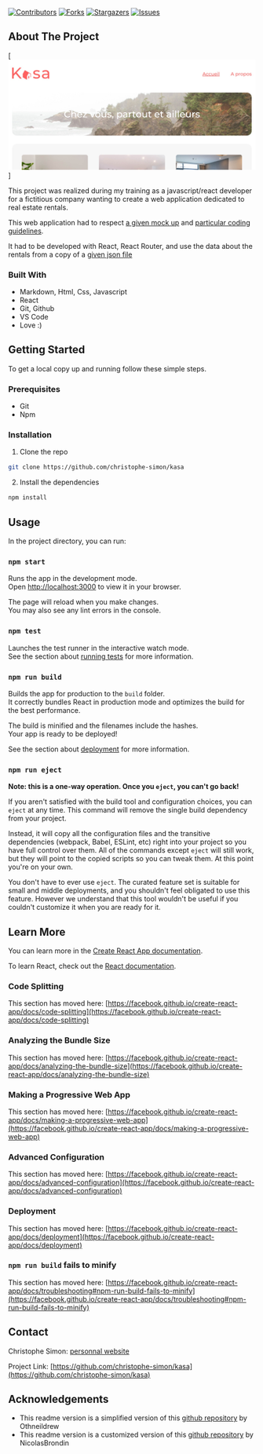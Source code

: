<!-- PROJECT SHIELDS -->
<!--
*** This template uses markdown "reference style" links for readability.
*** Reference links are enclosed in brackets [ ] instead of parentheses ( ).
*** See the bottom of this document for the declaration of the reference variables
*** for contributors-url, forks-url, etc. This is an optional, concise syntax you may use.
*** https://www.markdownguide.org/basic-syntax/#reference-style-links
-->

[![Contributors][contributors-shield]][contributors-url] [![Forks][forks-shield]][forks-url] [![Stargazers][stars-shield]][stars-url] [![Issues][issues-shield]][issues-url]

<!-- ABOUT THE PROJECT -->
## About The Project

[![Kasa app Screen Shot][product-screenshot]]

This project was realized during my training as a javascript/react developer for a fictitious company wanting to create a web application dedicated to real estate rentals.

This web application had to respect [a given mock up](https://www.figma.com/file/bAnXDNqRKCRRP8mY2gcb5p) and [particular coding guidelines](https://course.oc-static.com/projects/Front-End+V2/P9+React+1/Coding+guidelines+Kasa+FR.pdf).

It had to be developed with React, React Router, and use the data about the rentals from a copy of a [given json file](https://s3-eu-west-1.amazonaws.com/course.oc-static.com/projects/Front-End+V2/P9+React+1/logements.json)


### Built With

- Markdown, Html, Css, Javascript
- React
- Git, Github
- VS Code
- Love :)

<!-- GETTING STARTED -->
## Getting Started

To get a local copy up and running follow these simple steps.

### Prerequisites

- Git
- Npm

### Installation
 
1. Clone the repo
```sh
git clone https://github.com/christophe-simon/kasa
```

2. Install the dependencies
```sh
npm install
```

<!-- USAGE EXAMPLES -->
## Usage

In the project directory, you can run:

### `npm start`

Runs the app in the development mode.\
Open [http://localhost:3000](http://localhost:3000) to view it in your browser.

The page will reload when you make changes.\
You may also see any lint errors in the console.

### `npm test`

Launches the test runner in the interactive watch mode.\
See the section about [running tests](https://facebook.github.io/create-react-app/docs/running-tests) for more information.

### `npm run build`

Builds the app for production to the `build` folder.\
It correctly bundles React in production mode and optimizes the build for the best performance.

The build is minified and the filenames include the hashes.\
Your app is ready to be deployed!

See the section about [deployment](https://facebook.github.io/create-react-app/docs/deployment) for more information.

### `npm run eject`

**Note: this is a one-way operation. Once you `eject`, you can't go back!**

If you aren't satisfied with the build tool and configuration choices, you can `eject` at any time. This command will remove the single build dependency from your project.

Instead, it will copy all the configuration files and the transitive dependencies (webpack, Babel, ESLint, etc) right into your project so you have full control over them. All of the commands except `eject` will still work, but they will point to the copied scripts so you can tweak them. At this point you're on your own.

You don't have to ever use `eject`. The curated feature set is suitable for small and middle deployments, and you shouldn't feel obligated to use this feature. However we understand that this tool wouldn't be useful if you couldn't customize it when you are ready for it.

## Learn More

You can learn more in the [Create React App documentation](https://facebook.github.io/create-react-app/docs/getting-started).

To learn React, check out the [React documentation](https://reactjs.org/).

### Code Splitting

This section has moved here: [https://facebook.github.io/create-react-app/docs/code-splitting](https://facebook.github.io/create-react-app/docs/code-splitting)

### Analyzing the Bundle Size

This section has moved here: [https://facebook.github.io/create-react-app/docs/analyzing-the-bundle-size](https://facebook.github.io/create-react-app/docs/analyzing-the-bundle-size)

### Making a Progressive Web App

This section has moved here: [https://facebook.github.io/create-react-app/docs/making-a-progressive-web-app](https://facebook.github.io/create-react-app/docs/making-a-progressive-web-app)

### Advanced Configuration

This section has moved here: [https://facebook.github.io/create-react-app/docs/advanced-configuration](https://facebook.github.io/create-react-app/docs/advanced-configuration)

### Deployment

This section has moved here: [https://facebook.github.io/create-react-app/docs/deployment](https://facebook.github.io/create-react-app/docs/deployment)

### `npm run build` fails to minify

This section has moved here: [https://facebook.github.io/create-react-app/docs/troubleshooting#npm-run-build-fails-to-minify](https://facebook.github.io/create-react-app/docs/troubleshooting#npm-run-build-fails-to-minify)

<!-- CONTACT -->
## Contact

Christophe Simon: [personnal website](https://www.csimon.info)

Project Link: [https://github.com/christophe-simon/kasa](https://github.com/christophe-simon/kasa)



<!-- ACKNOWLEDGEMENTS -->
## Acknowledgements

- This readme version is a simplified version of this [github repository](https://github.com/othneildrew/Best-README-Template) by Othneildrew
- This readme version is a customized version of this [github repository](https://github.com/NicolasBrondin/basic-readme-template) by NicolasBrondin





<!-- MARKDOWN LINKS & IMAGES -->
<!-- https://www.markdownguide.org/basic-syntax/#reference-style-links -->
[contributors-shield]: https://img.shields.io/github/contributors/christophe-simon/basic-readme-template.svg?style=flat-square
[contributors-url]: https://github.com/christophe-simon/basic-readme-template/graphs/contributors
[forks-shield]: https://img.shields.io/github/forks/christophe-simon/basic-readme-template.svg?style=flat-square
[forks-url]: https://github.com/christophe-simon/basic-readme-template/network/members
[stars-shield]: https://img.shields.io/github/stars/christophe-simon/basic-readme-template.svg?style=flat-square
[stars-url]: https://github.com/christophe-simon/basic-readme-template/stargazers
[issues-shield]: https://img.shields.io/github/issues/christophe-simon/basic-readme-template.svg?style=flat-square
[issues-url]: https://github.com/christophe-simon/basic-readme-template/issues
[license-shield]: https://img.shields.io/github/license/christophe-simon/basic-readme-template.svg?style=flat-square
[license-url]: https://github.com/christophe-simon/basic-readme-template/blob/master/LICENSE.txt
[product-screenshot]: docs/screenshot.jpg
